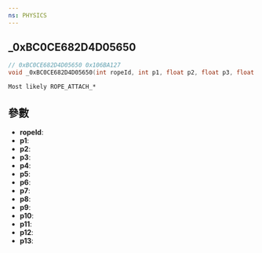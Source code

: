 ```yaml
---
ns: PHYSICS
---
```

## _0xBC0CE682D4D05650

```c
// 0xBC0CE682D4D05650 0x106BA127
void _0xBC0CE682D4D05650(int ropeId, int p1, float p2, float p3, float p4, float p5, float p6, float p7, float p8, float p9, float p10, float p11, float p12, float p13);
```

```
Most likely ROPE_ATTACH_*  
```

## 參數
* **ropeId**: 
* **p1**: 
* **p2**: 
* **p3**: 
* **p4**: 
* **p5**: 
* **p6**: 
* **p7**: 
* **p8**: 
* **p9**: 
* **p10**: 
* **p11**: 
* **p12**: 
* **p13**: 

